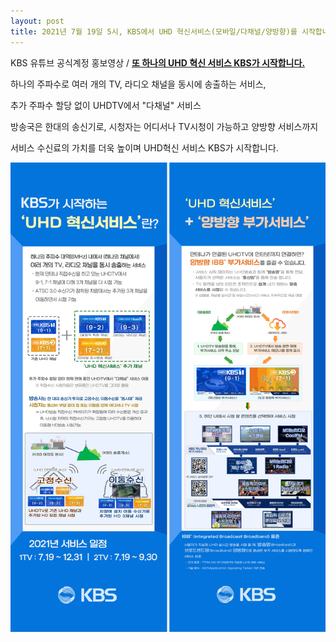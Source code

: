 ```yaml
---
layout: post
title: 2021년 7월 19일 5시, KBS에서 UHD 혁신서비스(모바일/다채널/양방향)를 시작합니다.
---
```


KBS 유튜브 공식계정 홍보영상 / [**또 하나의 UHD 혁신 서비스 KBS가 시작합니다.**](https://youtu.be/OE92X3yupd0)

하나의 주파수로 여러 개의 TV, 라디오 채널을 동시에 송출하는 서비스,

추가 주파수 할당 없이 UHDTV에서 "다채널" 서비스  

방송국은 한대의 송신기로, 시청자는 어디서나 TV시청이 가능하고 양방향 서비스까지 

서비스 수신료의 가치를 더욱 높이며 UHD혁신 서비스 KBS가 시작합니다.


![그림](/images/UHD_MMS_MOBILE.jpg)
